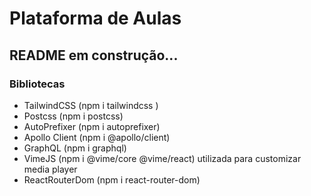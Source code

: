 # Plataforma de Aulas

## README em construção...

### Bibliotecas

- TailwindCSS (npm i tailwindcss )
- Postcss (npm i postcss)
- AutoPrefixer (npm i autoprefixer)
- Apollo Client (npm i @apollo/client)
- GraphQL (npm i graphql)
- VimeJS (npm i @vime/core @vime/react) utilizada para customizar media player
- ReactRouterDom (npm i react-router-dom)
